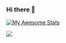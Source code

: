 ### Hi there 👋

[![My Awesome Stats](https://awesome-github-stats.azurewebsites.net/user-stats/NewbieCodes?cardType=octocat&theme=midnight-purple)](https://git.io/awesome-stats-card)

![](https://komarev.com/ghpvc/?username=NewbieCodes1&color=303030)


<!--
**NewbieCodes1/NewbieCodes1** is a ✨ _special_ ✨ repository because its `README.md` (this file) appears on your GitHub profile.

Here are some ideas to get you started:

- 🔭 I’m currently working on ...
- 🌱 I’m currently learning ...
- 👯 I’m looking to collaborate on ...
- 🤔 I’m looking for help with ...
- 💬 Ask me about ...
- 📫 How to reach me: ...
- 😄 Pronouns: ...
- ⚡ Fun fact: ...
-->

